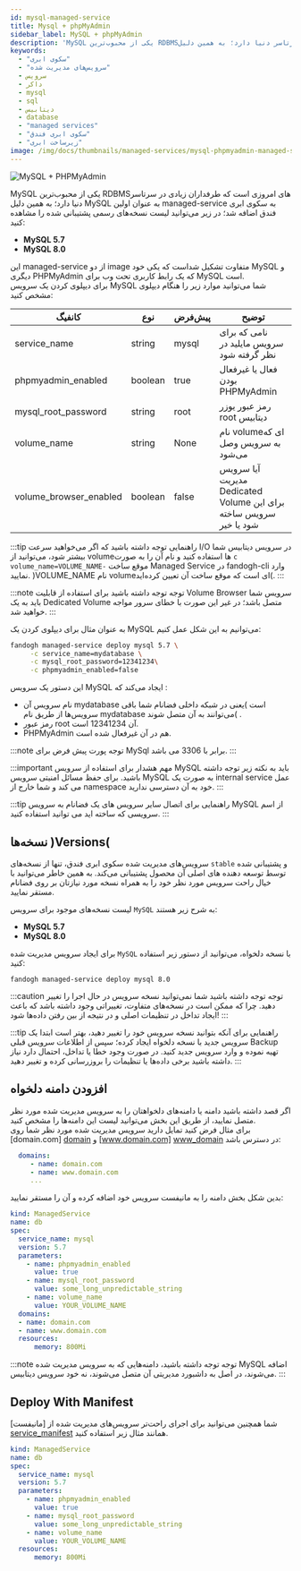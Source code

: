 ```yaml
---
id: mysql-managed-service
title: Mysql + phpMyAdmin
sidebar_label: MySQL + phpMyAdmin
description: 'MySQL یکی از محبوب‌ترین RDBMS‌های امروزی است که طرفداران زیادی در سرتاسر دنیا دارد؛ به همین دلیل MySQL به عنوان اولین managed-service به فندق اضافه شد.'
keywords:
  - "سکوی ابری"
  - "سرویس‌های مدیریت شده"
  - سرویس
  - داکر
  - mysql
  - sql
  - دیتابیس
  - database
  - "managed services"
  - "سکوی ابری فندق"
  - "زیرساخت ابری"
image: /img/docs/thumbnails/managed-services/mysql-phpmyadmin-managed-service-thumbnail.png
---
```


![MySQL + PHPMyAdmin](/img/docs/mysql-phpmyadmin.svg "MySQL + PHPMyAdmin")

MySQL یکی از محبوب‌ترین RDBMS‌های امروزی است که طرفداران زیادی در سرتاسر دنیا دارد؛ به همین دلیل MySQL به عنوان اولین managed-service به سکوی ابری فندق اضافه شد؛ در زیر می‌توانید لیست نسخه‌های رسمی پشتیبانی شده را مشاهده کنید:

* **MySQL 5.7**
* **MySQL 8.0**

این managed-service از دو image متفاوت تشکیل شداست که یکی خود MySQL و دیگری PHPMyAdmin که یک رابط کاربری تحت وب برای MySQL است.<br/>
برای دیپلوی کردن یک سرویس MySQL شما می‌توانید موارد زیر را هنگام دیپلوی مشخص کنید:

|کانفیگ|نوع|پیش‌فرض|توضیح|
|---	|---	|---	|---	|
|service_name| string| mysql| نامی که برای سرویس مایلید در نظر گرفته شود|
|phpmyadmin_enabled|boolean | true | فعال یا غیرفعال بودن PHPMyAdmin
|mysql_root_password| string| root| رمز عبور یوزر root دیتابیس|
|volume_name| string| None| نام volumeای که به سرویس وصل می‌شود|
|volume_browser_enabled| boolean| false| آیا سرویس مدیریت Dedicated Volume برای این سرویس ساخته شود یا خیر|

:::tip راهنمایی
توجه داشته باشید که اگر می‌خواهید سرعت I/O در سرویس دیتابیس شما بیشتر شود، می‌توانید از volume‌ها استفاده کنید و نام آن را به صورت `c volume_name=VOLUME_NAME-` موقع ساخت Managed Service در fandogh-cli وارد نمایید. )VOLUME_NAME نام volume‌ای است که موقع ساخت آن تعیین کرده‌اید(.
:::

:::note توجه
توجه داشته باشید برای استفاده از قابلیت Volume Browser سرویس شما باید به یک Dedicated Volume متصل باشد؛ در غیر این صورت با خطای سرور مواجه خواهید شد.
:::

به عنوان مثال برای دیپلوی کردن یک MySQL می‌توانیم به این شکل عمل کنیم:

```bash
fandogh managed-service deploy mysql 5.7 \
     -c service_name=mydatabase \
     -c mysql_root_password=12341234\
     -c phpmyadmin_enabled=false
```

این دستور یک سرویس MySQL ایجاد می‌کند که :
- نام سرویس آن mydatabase است )یعنی در شبکه داخلی فضانام شما باقی سرویس‌ها از طریق نام mydatabase می‌توانند به آن متصل شوند( .
- رمز عبور root آن 12341234 است.
- PHPMyAdmin هم در آن غیر‌فعال شده است.

:::note توجه
پورت پیش فرض برای MySql برابر با 3306 می باشد.
:::

:::important مهم
هشدار برای استفاده از سرویس MySQL باید به نکته زیر توجه داشته باشید. برای حفظ مسائل امنیتی سرویس MySQL به صورت یک internal service عمل می کند و شما خارج از namespace خود به آن دسترسی ندارید.
:::

:::tip راهنمایی
برای اتصال سایر سرویس های یک فضانام به سرویس MySQL از اسم سرویسی که ساخته اید می توانید استفاده کنید. 
:::


## نسخه‌ها )Versions(
سرویس‌های مدیریت شده سکوی ابری فندق، تنها از نسخه‌های `stable` و پشتیبانی شده توسط توسعه ‌دهنده های اصلی آن محصول پشتیبانی می‌کند. به همین خاطر می‌توانید با خیال راحت سرویس مورد نظر خود را به همراه نسخه مورد نیازتان بر روی فضانام مستقر نمایید.

لیست نسخه‌های موجود برای سرویس `MySQL` به شرح زیر هستند:

* **MySQL 5.7**
* **MySQL 8.0**

برای ایجاد سرویس مدیریت شده `MySQL` با نسخه دلخواه، می‌توانید از دستور زیر استفاده کنید:

```basg
fandogh managed-service deploy mysql 8.0
```

:::caution توجه
توجه داشته باشید شما نمی‌توانید نسخه سرویس در حال اجرا را تغییر دهید. چرا که ممکن است در نسخه‌های متفاوت، تغییراتی وجود داشته باشد که باعث ایجاد تداخل در تنظیمات اصلی و در نتیجه از بین رفتن داده‌ها شود!
:::

:::tip راهنمایی
برای آنکه بتوانید نسخه سرویس خود را تغییر دهید، بهتر است ابتدا یک سرویس جدید با نسخه دلخواه ایجاد کرده؛ سپس از اطلاعات سرویس قبلی Backup تهیه نموده و وارد سرویس جدید کنید.
در صورت وجود خطا یا تداخل، احتمال دارد نیاز داشته باشید برخی داده‌ها یا تنظیمات را بروزرسانی کرده و تغییر دهید.
:::


## افزودن دامنه دلخواه
اگر قصد داشته باشید دامنه یا دامنه‌های دلخواهتان را به سرویس مدیریت شده مورد نظر متصل نمایید، از طریق این بخش می‌توانید لیست این دامنه‌ها را مشخص کنید.<br/>
برای مثال فرض کنید تمایل دارید سرویس مدیریت شده مورد نظر شما روی  [domain.com] [domain]  و  [www.domain.com] [www_domain]  در دسترس باشد:

```yaml
  domains:
     - name: domain.com
     - name: www.domain.com
     ...
```

بدین شکل بخش دامنه را به مانیفست سرویس خود اضافه کرده و آن را مستقر نمایید:

```yaml title="mysql_deployment.yml"
kind: ManagedService
name: db
spec:
  service_name: mysql
  version: 5.7
  parameters:
    - name: phpmyadmin_enabled
      value: true
    - name: mysql_root_password
      value: some_long_unpredictable_string
    - name: volume_name
      value: YOUR_VOLUME_NAME
  domains:
  - name: domain.com
  - name: www.domain.com
  resources:
      memory: 800Mi
```

:::note توجه
توجه داشته باشید، دامنه‌هایی که به سرویس مدیریت شده MySQL اضافه می‌شوند، در اصل به داشبورد مدیریتی آن متصل می‌شوند، نه خود سرویس دیتابیس.
:::

## Deploy With Manifest

شما همچنین می‌توانید برای اجرای راحت‌تر سرویس‌های مدیریت شده از [مانیفست] [service_manifest] همانند مثال زیر استفاده کنید.

```yaml title="mysql_deployment.yml"
kind: ManagedService
name: db
spec:
  service_name: mysql
  version: 5.7
  parameters:
    - name: phpmyadmin_enabled
      value: true
    - name: mysql_root_password
      value: some_long_unpredictable_string
    - name: volume_name
      value: YOUR_VOLUME_NAME
  resources:
      memory: 800Mi
```

[www_domain]: http://www.domain.com
[domain]: http://domain.com
[service_manifest]: /docs/services/service-manifest

